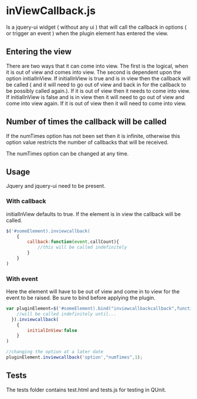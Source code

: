 # inViewCallback.js

Is a jquery-ui widget ( without any ui ) that will call the callback in options ( or trigger an event ) when the plugin element has entered the view.

## Entering the view

There are two ways that it can come into view.  The first is the logical,  when it is out of view and comes into view.  The second is dependent upon the option initialInView.  If initialInView is true and is in view then the callback will be called ( and it will need to go out of view and back in for the callback to be possibly called again.).  If it is out of view then it needs to come into view.  If initialInView is false and is in view then it will need to go out of view and come into view again.  If it is out of view then it will need to come into view.

## Number of times the callback will be called

If the numTimes option has not been set then it is infinite, otherwise this option value restricts the number of callbacks that will be received.

The numTimes option can be changed at any time.

## Usage

Jquery and jquery-ui need to be present.

### With callback

initialInView defaults to true.  If the element is in view the callback will be called.

``` javascript
$('#someElement).inviewcallback(
    {
        callback:function(event,callCount){
            //this will be called indefinitely
        }
    }
)
```

### With event

Here the element will have to be out of view and come in to view for the event to be raised.
Be sure to bind before applying the plugin.

``` javascript
var pluginElement=$('#someElement).bind("inviewcallbackcallback",function(event,count){
    //will be called indefinitely until...
  }).inviewcallback(
    {
        initialInView:false
    }
)

//changing the option at a later date
pluginElement.inviewcallback('option',"numTimes",1);
```

## Tests

The tests folder contains test.html and tests.js for testing in QUnit.